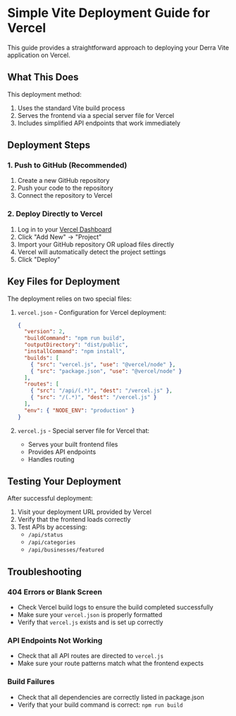 # Simple Vite Deployment Guide for Vercel

This guide provides a straightforward approach to deploying your Derra Vite application on Vercel.

## What This Does

This deployment method:
1. Uses the standard Vite build process
2. Serves the frontend via a special server file for Vercel
3. Includes simplified API endpoints that work immediately

## Deployment Steps

### 1. Push to GitHub (Recommended)

1. Create a new GitHub repository
2. Push your code to the repository
3. Connect the repository to Vercel

### 2. Deploy Directly to Vercel

1. Log in to your [Vercel Dashboard](https://vercel.com/dashboard)
2. Click "Add New" → "Project"
3. Import your GitHub repository OR upload files directly
4. Vercel will automatically detect the project settings
5. Click "Deploy"

## Key Files for Deployment

The deployment relies on two special files:

1. `vercel.json` - Configuration for Vercel deployment:
   ```json
   {
     "version": 2,
     "buildCommand": "npm run build",
     "outputDirectory": "dist/public",
     "installCommand": "npm install",
     "builds": [
       { "src": "vercel.js", "use": "@vercel/node" },
       { "src": "package.json", "use": "@vercel/node" }
     ],
     "routes": [
       { "src": "/api/(.*)", "dest": "/vercel.js" },
       { "src": "/(.*)", "dest": "/vercel.js" }
     ],
     "env": { "NODE_ENV": "production" }
   }
   ```

2. `vercel.js` - Special server file for Vercel that:
   - Serves your built frontend files
   - Provides API endpoints
   - Handles routing

## Testing Your Deployment

After successful deployment:

1. Visit your deployment URL provided by Vercel
2. Verify that the frontend loads correctly
3. Test APIs by accessing:
   - `/api/status`
   - `/api/categories`
   - `/api/businesses/featured`

## Troubleshooting

### 404 Errors or Blank Screen
- Check Vercel build logs to ensure the build completed successfully
- Make sure your `vercel.json` is properly formatted
- Verify that `vercel.js` exists and is set up correctly

### API Endpoints Not Working
- Check that all API routes are directed to `vercel.js`
- Make sure your route patterns match what the frontend expects

### Build Failures
- Check that all dependencies are correctly listed in package.json
- Verify that your build command is correct: `npm run build`